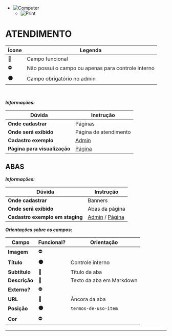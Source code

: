 - ![Computer](../images/prints/computer.png)
  - ![Print](../images/prints/07-termos-de-uso.png)

# ATENDIMENTO

| Ícone               | Legenda                                            |
| ------------------- | -------------------------------------------------- |
| :large_blue_circle: | Campo funcional                                    |
| :no_entry:          | Não possui o campo ou apenas para controle interno |
| :black_circle:      | Campo obrigatório no admin                         |

&nbsp;

**_Informações:_**

| Dúvida                       | Instrução                                                                |
| ---------------------------- | ------------------------------------------------------------------------ |
| **Onde cadastrar**           | Páginas                                                                  |
| **Onde será exibido**        | Página de atendimento                                                    |
| **Cadastro exemplo**         | [Admin](https://template4.vnda.dev/admin/paginas/editar?id=termos-de-uso)  |
| **Página para visualização** | [Página](https://template4.vnda.dev/p/termos-de-uso)                       |

## ABAS

***Informações:***

| Dúvida                          | Instrução                                                                                                                |
| ------------------------------- | ------------------------------------------------------------------------------------------------------------------------ |
| **Onde cadastrar**              | Banners                                                                                                                  |
| **Onde será exibido**           | Abas da página                                                                                                           |
| **Cadastro exemplo em staging** | [Admin](https://template4.vnda.dev/admin/banner/editar?id=15) / [Página](https://template4.vnda.dev/p/termos-de-uso)       |

***Orientações sobre os campos:***

| Campo         | Funcional?          | Orientação               |
| ------------- | ------------------- | ------------------------ |
| **Imagem**    | :no_entry:          |                          |
| **Título**    | :black_circle:      | Controle interno         |
| **Subtítulo** | :large_blue_circle: | Título da aba            |
| **Descrição** | :large_blue_circle: | Texto da aba em Markdown |
| **Externo?**  | :no_entry:          |                          |
| **URL**       | :large_blue_circle: | Âncora da aba            |
| **Posição**   | :black_circle:      | `termos-de-uso-item`     |
| **Cor**       | :no_entry:          |                          |

***
